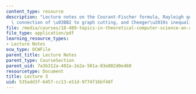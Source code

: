 ```yaml
---
content_type: resource
description: "Lecture notes on the Courant-Fischer formula, Rayleigh quotients, the\
  \ connection of \u03BB2 to graph cutting, and Cheeger\u2019s inequality."
file: /media/courses/18-409-topics-in-theoretical-computer-science-an-algorithmists-toolkit-fall-2009/535add3f6457cc13e51d9774f16bf48f_MIT18_409F09_scribe3.pdf
file_type: application/pdf
learning_resource_types:
- Lecture Notes
ocw_type: OCWFile
parent_title: Lecture Notes
parent_type: CourseSection
parent_uid: 7a3b312a-402a-2e2a-501a-03e802d0e460
resourcetype: Document
title: Lecture 3
uid: 535add3f-6457-cc13-e51d-9774f16bf48f
---
```

